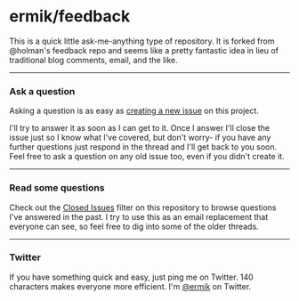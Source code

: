 # ermik/feedback

This is a quick little ask-me-anything type of repository. It is forked from @holman's feedback repo and seems like a pretty fantastic idea in lieu of traditional blog comments, email, and the like.


---

### Ask a question

Asking a question is as easy as
[creating a new issue](https://github.com/ermik/feedback/issues/new) on this
project.

I'll try to answer it as soon as I can get to it. Once I answer I'll close the
issue just so I know what I've covered, but don't worry- if you have any further
questions just respond in the thread and I'll get back to you soon. Feel free to
ask a question on any old issue too, even if you didn't create it.

---

### Read some questions

Check out the [Closed Issues](https://github.com/ermik/feedback/issues?sort=created&direction=desc&state=closed&page=1)
filter on this repository to browse questions I've answered in the past. I try
to use this as an email replacement that everyone can see, so feel free to dig
into some of the older threads.

---

### Twitter

If you have something quick and easy, just ping me on Twitter. 140 characters
makes everyone more efficient. I'm [@ermik](https://twitter.com/ermik) on
Twitter.
